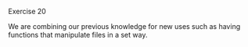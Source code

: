 Exercise 20

We are combining our previous knowledge for new uses such as having functions that manipulate files in a set way.